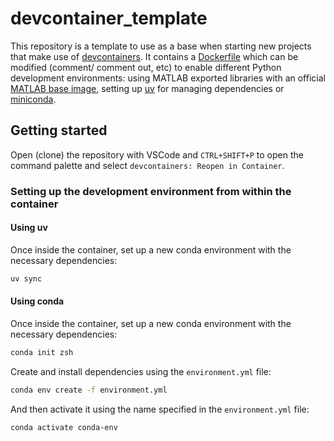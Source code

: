 # devcontainer_template

This repository is a template to use as a base when starting new projects that make use of [devcontainers](https://code.visualstudio.com/docs/devcontainers/containers). It contains a [Dockerfile](./Dockerfile.base) which can be modified (comment/ comment out, etc) to enable different Python development environments: using MATLAB exported libraries with an official [MATLAB base image](https://www.mathworks.com/help/cloudcenter/ug/matlab-container-on-docker-hub.html), setting up [uv](https://github.com/astral-sh/uv) for managing dependencies or [miniconda](https://docs.anaconda.com/miniconda/).

## Getting started

Open (clone) the repository with VSCode and `CTRL+SHIFT+P` to open the command palette and select `devcontainers: Reopen in Container`.

### Setting up the development environment from within the container

#### Using uv

Once inside the container, set up a new conda environment with the necessary dependencies:

```bash
uv sync
```

#### Using conda

Once inside the container, set up a new conda environment with the necessary dependencies:

```bash
conda init zsh
```

Create and install dependencies using the `environment.yml` file:

```bash
conda env create -f environment.yml
```

And then activate it using the name specified in the `environment.yml` file:

```bash
conda activate conda-env
```
